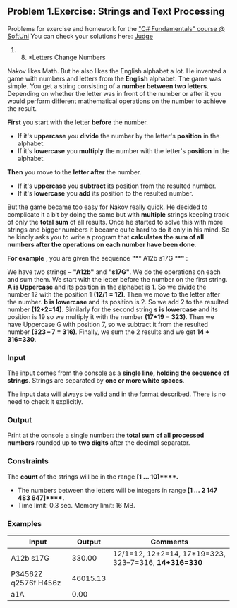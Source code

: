 ﻿## Problem 1.Exercise: Strings and Text Processing

Problems for exercise and homework for the [&quot;C#  Fundamentals&quot; course @ SoftUni](https://softuni.bg/trainings/2363/csharp-fundamentals-may-2019)
You can check your solutions here: [Judge](https://judge.softuni.bg/Contests/1217)

1. 8. *Letters Change Numbers

Nakov likes Math. But he also likes the English alphabet a lot. He invented a game with numbers and letters from the **English** alphabet. The game was simple. You get a string consisting of a **number between two letters**. Depending on whether the letter was in front of the number or after it you would perform different mathematical operations on the number to achieve the result.

**First** you start with the letter **before** the number.

- If it&#39;s **uppercase** you **divide** the number by the letter&#39;s **position** in the alphabet.
- If it&#39;s **lowercase** you **multiply** the number with the letter&#39;s **position** in the alphabet.

**Then** you move to the **letter after** the number.

- If it&#39;s **uppercase** you **subtract** its position from the resulted number.
- If it&#39;s **lowercase** you **add** its position to the resulted number.

But the game became too easy for Nakov really quick. He decided to complicate it a bit by doing the same but with **multiple** strings keeping track of only the **total sum** of all results. Once he started to solve this with more strings and bigger numbers it became quite hard to do it only in his mind. So he kindly asks you to write a program that **calculates the sum of all numbers after the operations on each number have been done**.

**For example** , you are given the sequence **&quot;**** A12b s17G ****&quot;** :

We have two strings – **&quot;A12b&quot;** and **&quot;s17G&quot;**. We do the operations on each and sum them. We start with the letter before the number on the first string. **A is Uppercase** and its position in the alphabet is **1**. So we divide the number 12 with the position 1 **(12/1 = 12)**. Then we move to the letter after the number. **b is lowercase** and its position is 2. So we add 2 to the resulted number **(12+2=14)**. Similarly for the second string **s is lowercase** and its position is 19 so we multiply it with the number **(17\*19 = 323)**. Then we have Uppercase G with position 7, so we subtract it from the resulted number **(323 – 7 = 316)**. Finally, we sum the 2 results and we get **14 + 316=330**.

### Input

The input comes from the console as a **single line, holding the sequence of strings**. Strings are separated by **one or more white spaces**.

The input data will always be valid and in the format described. There is no need to check it explicitly.

### Output

Print at the console a single number: the **total sum of all processed numbers** rounded up to **two digits** after the decimal separator.

### Constraints

The **count** of the strings will be in the range **[1 … 10]****.**

- The numbers between the letters will be integers in range **[1 … 2 147 483 647]****.**
- Time limit: 0.3 sec. Memory limit: 16 MB.

### Examples

| **Input** | **Output** | **Comments** |
| --- | --- | --- |
| A12b s17G | 330.00 | 12/1=12, 12+2=14, 17\*19=323, 323–7=316, **14+316=330** |
| P34562Z q2576f   H456z | 46015.13 |   |
| a1A | 0.00 |   |